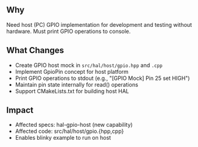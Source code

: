 ## Why

Need host (PC) GPIO implementation for development and testing without hardware. Must print GPIO operations to console.

## What Changes

- Create GPIO host mock in `src/hal/host/gpio.hpp` and `.cpp`
- Implement GpioPin concept for host platform
- Print GPIO operations to stdout (e.g., "[GPIO Mock] Pin 25 set HIGH")
- Maintain pin state internally for read() operations
- Support CMakeLists.txt for building host HAL

## Impact

- Affected specs: hal-gpio-host (new capability)
- Affected code: src/hal/host/gpio.{hpp,cpp}
- Enables blinky example to run on host
